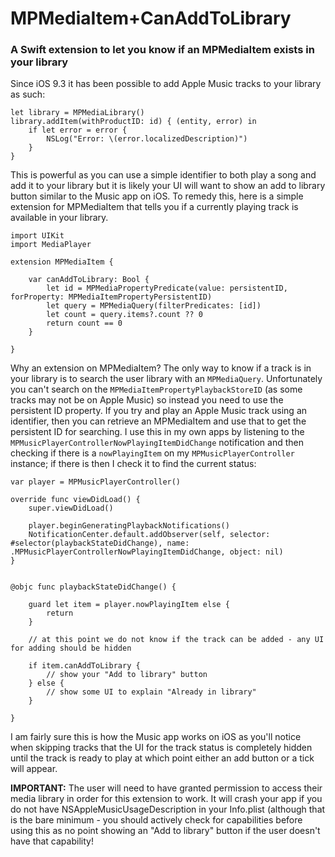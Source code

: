 # MPMediaItem+CanAddToLibrary
### A Swift extension to let you know if an MPMediaItem exists in your library

Since iOS 9.3 it has been possible to add Apple Music tracks to your library as such:

	let library = MPMediaLibrary()
	library.addItem(withProductID: id) { (entity, error) in
		if let error = error {
			NSLog("Error: \(error.localizedDescription)")
		}
	}

This is powerful as you can use a simple identifier to both play a song and add it to your library but it is likely your UI will want to show an add to library button similar to the Music app on iOS. To remedy this, here is a simple extension for MPMediaItem that tells you if a currently playing track is available in your library.

	import UIKit
	import MediaPlayer

	extension MPMediaItem {

	    var canAddToLibrary: Bool {
	        let id = MPMediaPropertyPredicate(value: persistentID, forProperty: MPMediaItemPropertyPersistentID)
	        let query = MPMediaQuery(filterPredicates: [id])
	        let count = query.items?.count ?? 0
	        return count == 0
	    }
	    
	}

Why an extension on MPMediaItem? The only way to know if a track is in your library is to search the user library with an `MPMediaQuery`. Unfortunately you can't search on  the `MPMediaItemPropertyPlaybackStoreID` (as some tracks may not be on Apple Music) so instead you need to use the persistent ID property. If you try and play an Apple Music track using an identifier, then you can retrieve an MPMediaItem and use that to get the persistent ID for searching. I use this in my own apps by listening to the `MPMusicPlayerControllerNowPlayingItemDidChange` notification and then checking if there is a `nowPlayingItem` on my `MPMusicPlayerController` instance; if there is then I check it to find the current status:

	var player = MPMusicPlayerController()

	override func viewDidLoad() {
	    super.viewDidLoad()
	    
	    player.beginGeneratingPlaybackNotifications()
	    NotificationCenter.default.addObserver(self, selector: #selector(playbackStateDidChange), name: .MPMusicPlayerControllerNowPlayingItemDidChange, object: nil)
	}


	@objc func playbackStateDidChange() {
	    
	    guard let item = player.nowPlayingItem else {
	        return
	    }

	    // at this point we do not know if the track can be added - any UI for adding should be hidden

	    if item.canAddToLibrary {
	    	// show your "Add to library" button
	    } else {
	    	// show some UI to explain "Already in library"
	    }

	}


I am fairly sure this is how the Music app works on iOS as you'll notice when skipping tracks that the UI for the track status is completely hidden until the track is ready to play at which point either an add button or a tick will appear.

**IMPORTANT:** The user will need to have granted permission to access their media library in order for this extension to work. It will crash your app if you do not have NSAppleMusicUsageDescription in your Info.plist (although that is the bare minimum - you should actively check for capabilities before using this as no point showing an "Add to library" button if the user doesn't have that capability!

